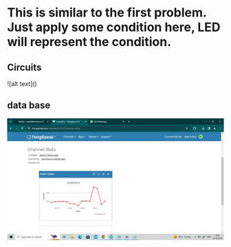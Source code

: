 <h1>This is similar to the first problem. Just apply some condition here, LED will represent the condition.</h1>

<h2>Circuits </h2>
![alt text](<WhatsApp Image 2024-04-20 at 20.33.00_8c60c26d-1.jpg>)

<h2>data base</h2>

![alt text](<WhatsApp Image 2024-04-20 at 16.51.03_0537d296.jpg>)
